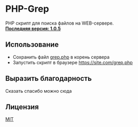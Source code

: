 # PHP-Grep
PHP cкрипт для поиска файлов на WEB-сервере.
<br>
[__Последняя версия: 1.0.5__](https://github.com/SadCat88/PHP-Grep/grep.php)


## Использование
* Сохранить файл [grep.php](https://github.com/SadCat88/PHP-Grep/grep.php) в корень сервера
* Запустить скрипт в браузере https://site.com/grep.php


## Выразить благодарность
Сказать спасибо можно сюда


## Лицензия
[MIT](https://choosealicense.com/licenses/mit/)